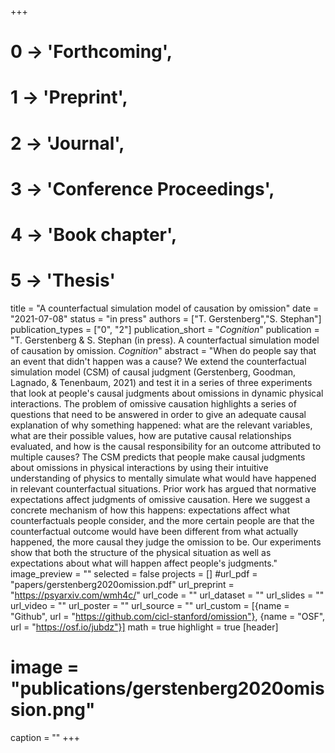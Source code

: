 +++
# 0 -> 'Forthcoming',
# 1 -> 'Preprint',
# 2 -> 'Journal',
# 3 -> 'Conference Proceedings',
# 4 -> 'Book chapter',
# 5 -> 'Thesis'

title = "A counterfactual simulation model of causation by omission"
date = "2021-07-08"
status = "in press"
authors = ["T. Gerstenberg","S. Stephan"]
publication_types = ["0", "2"]
publication_short = "_Cognition_"
publication = "T. Gerstenberg & S. Stephan (in press). A counterfactual simulation model of causation by omission. _Cognition_"
abstract = "When do people say that an event that didn't happen was a cause? We extend the counterfactual simulation model (CSM) of causal judgment (Gerstenberg, Goodman, Lagnado, & Tenenbaum, 2021) and test it in a series of three experiments that look at people's causal judgments about omissions in dynamic physical interactions. The problem of omissive causation highlights a series of questions that need to be answered in order to give an adequate causal explanation of why something happened: what are the relevant variables, what are their possible values, how are putative causal relationships evaluated, and how is the causal responsibility for an outcome attributed to multiple causes? The CSM predicts that people make causal judgments about omissions in physical interactions by using their intuitive understanding of physics to mentally simulate what would have happened in relevant counterfactual situations. Prior work has argued that normative expectations affect judgments of omissive causation. Here we suggest a concrete mechanism of how this happens: expectations affect what counterfactuals people consider, and the more certain people are that the counterfactual outcome would have been different from what actually happened, the more causal they judge the omission to be. Our experiments show that both the structure of the physical situation as well as expectations about what will happen affect people's judgments."
image_preview = ""
selected = false
projects = []
#url_pdf = "papers/gerstenberg2020omission.pdf"
url_preprint = "https://psyarxiv.com/wmh4c/"
url_code = ""
url_dataset = ""
url_slides = ""
url_video = ""
url_poster = ""
url_source = ""
url_custom = [{name = "Github", url = "https://github.com/cicl-stanford/omission"},
{name = "OSF", url = "https://osf.io/jubdz"}]
math = true
highlight = true
[header]
# image = "publications/gerstenberg2020omission.png"
caption = ""
+++
